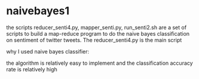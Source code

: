 # naivebayes1
the scripts reducer_senti4.py, mapper_senti.py, run_senti2.sh are a set of scripts to build a map-reduce program to do the naive bayes classification on sentiment of twitter tweets. The reducer_senti4.py is the main script

why I used naive bayes classifier:

the algorithm is relatively easy to implement and the classification accuracy rate is relatively high
